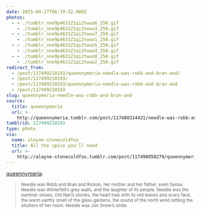 ```yaml
---
date: 2015-04-27T06:19:52.000Z
photos:
  - - ./tumblr_nne9p4631Z1qi2twuo6_250.gif
    - ./tumblr_nne9p4631Z1qi2twuo3_250.gif
  - - ./tumblr_nne9p4631Z1qi2twuo7_250.gif
    - ./tumblr_nne9p4631Z1qi2twuo1_250.gif
  - - ./tumblr_nne9p4631Z1qi2twuo5_250.gif
    - ./tumblr_nne9p4631Z1qi2twuo4_250.gif
  - - ./tumblr_nne9p4631Z1qi2twuo8_250.gif
    - ./tumblr_nne9p4631Z1qi2twuo2_250.gif
redirect_from:
  - /post/117499210193/queennymeria-needle-was-robb-and-bran-and/
  - /post/117499210193/
  - /post/117499210193/queennymeria-needle-was-robb-and-bran-and
  - /post/117499210193
slug: queennymeria-needle-was-robb-and-bran-and
source:
  title: queennymeria
  url: >-
    http://queennymeria.tumblr.com/post/117480314421/needle-was-robb-and-bran-and-rickon-her-mother
tumblrid: 117499210193
type: photo
via:
  name: alayne-stonecoldfox
  title: All the spice you'll need
  url: >-
    http://alayne-stonecoldfox.tumblr.com/post/117498050279/queennymeria-needle-was-robb-and-bran-and-rickon
---
```

<p><a class="tumblr_blog" href="http://queennymeria.tumblr.com/post/117480314421">queennymeria</a>:</p>

<blockquote><div><small>Needle was Robb and Bran and Rickon, her mother and her father, even Sansa. Needle was Winterfell’s grey walls, and the laughter of its people. Needle was the summer snows, Old Nan’s stories, the heart tree with its red leaves and scary face, the warm earthy smell of the glass gardens, the sound of the north wind rattling the shutters of her room. Needle was Jon Snow’s smile. </small></div></blockquote>
